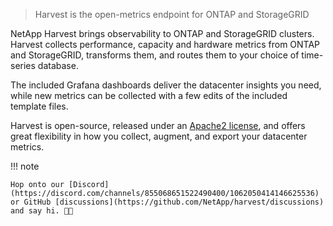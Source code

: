 > Harvest is the open-metrics endpoint for ONTAP and StorageGRID

NetApp Harvest brings observability to ONTAP and StorageGRID clusters.
Harvest collects performance, capacity and hardware metrics from ONTAP and StorageGRID, 
transforms them, and routes them to your choice of time-series database.

The included Grafana dashboards deliver the datacenter insights you need, while
new metrics can be collected with a few edits of the included template files.

Harvest is open-source, released under an [Apache2 license](https://github.com/NetApp/harvest/blob/main/LICENSE),
and offers great flexibility in how you collect, augment, and export your datacenter metrics.  

!!! note

    Hop onto our [Discord](https://discord.com/channels/855068651522490400/1062050414146625536) 
    or GitHub [discussions](https://github.com/NetApp/harvest/discussions) and say hi. 👋🏽
